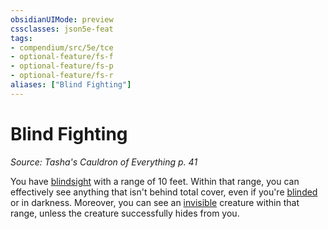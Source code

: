 ```yaml
---
obsidianUIMode: preview
cssclasses: json5e-feat
tags:
- compendium/src/5e/tce
- optional-feature/fs-f
- optional-feature/fs-p
- optional-feature/fs-r
aliases: ["Blind Fighting"]
---
```

# Blind Fighting
*Source: Tasha's Cauldron of Everything p. 41*  

You have [blindsight](5E2014官方资源/规则/senses.md#blindsight) with a range of 10 feet. Within that range, you can effectively see anything that isn't behind total cover, even if you're [blinded](5E2014官方资源/规则/conditions.md#blinded) or in darkness. Moreover, you can see an [invisible](5E2014官方资源/规则/conditions.md#invisible) creature within that range, unless the creature successfully hides from you.